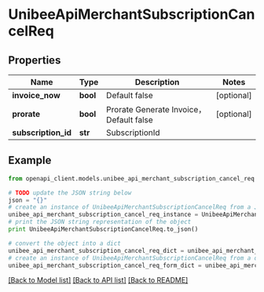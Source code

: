 # UnibeeApiMerchantSubscriptionCancelReq


## Properties

Name | Type | Description | Notes
------------ | ------------- | ------------- | -------------
**invoice_now** | **bool** | Default false | [optional] 
**prorate** | **bool** | Prorate Generate Invoice，Default false | [optional] 
**subscription_id** | **str** | SubscriptionId | 

## Example

```python
from openapi_client.models.unibee_api_merchant_subscription_cancel_req import UnibeeApiMerchantSubscriptionCancelReq

# TODO update the JSON string below
json = "{}"
# create an instance of UnibeeApiMerchantSubscriptionCancelReq from a JSON string
unibee_api_merchant_subscription_cancel_req_instance = UnibeeApiMerchantSubscriptionCancelReq.from_json(json)
# print the JSON string representation of the object
print UnibeeApiMerchantSubscriptionCancelReq.to_json()

# convert the object into a dict
unibee_api_merchant_subscription_cancel_req_dict = unibee_api_merchant_subscription_cancel_req_instance.to_dict()
# create an instance of UnibeeApiMerchantSubscriptionCancelReq from a dict
unibee_api_merchant_subscription_cancel_req_form_dict = unibee_api_merchant_subscription_cancel_req.from_dict(unibee_api_merchant_subscription_cancel_req_dict)
```
[[Back to Model list]](../README.md#documentation-for-models) [[Back to API list]](../README.md#documentation-for-api-endpoints) [[Back to README]](../README.md)


